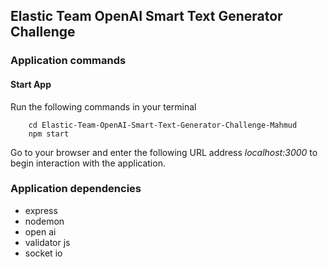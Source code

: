 ##  Elastic Team OpenAI Smart Text Generator Challenge

### Application commands

#### Start App
Run the following commands in your terminal

```shell
    cd Elastic-Team-OpenAI-Smart-Text-Generator-Challenge-Mahmud
    npm start
```
Go to your browser and enter the following URL address *localhost:3000* to begin interaction with the application.


### Application dependencies

- express
- nodemon
- open ai
- validator js
- socket io